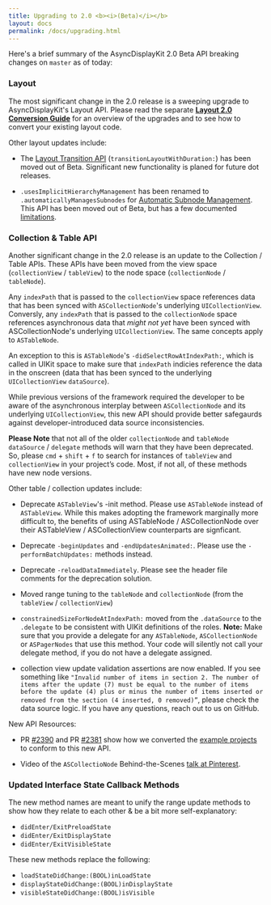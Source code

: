 ```yaml
---
title: Upgrading to 2.0 <b><i>(Beta)</i></b>
layout: docs
permalink: /docs/upgrading.html
---
```


Here's a brief summary of the AsyncDisplayKit 2.0 Beta API breaking changes on `master` as of today:

### Layout

The most significant change in the 2.0 release is a sweeping upgrade to AsyncDisplayKit's Layout API. Please read the separate <a href="layout2-conversion-guide.html"><b>Layout 2.0 Conversion Guide</b></a> for an overview of the upgrades and to see how to convert your existing layout code. 

Other layout updates include:

- The <a href = "layout-transition-api.html">Layout Transition API</a> (`transitionLayoutWithDuration:`) has been moved out of Beta. Significant new functionality is planed for future dot releases. 

- `.usesImplicitHierarchyManagement` has been renamed to `.automaticallyManagesSubnodes` for <a href = "http://asyncdisplaykit.org/docs/implicit-hierarchy-mgmt.html">Automatic Subnode Management</a>. This API has been moved out of Beta, but has a few documented <a href = "">limitations</a>. 

### Collection & Table API

Another significant change in the 2.0 release is an update to the Collection / Table APIs. These APIs have been moved from the view space (`collectionView` / `tableView`) to the node space (`collectionNode` / `tableNode`). 

Any `indexPath` that is passed to the `collectionView` space references data that has been synced with `ASCollectionNode`'s underlying `UICollectionView`. Conversly, any `indexPath` that is passed to the `collectionNode` space references asynchronous data that *might not yet* have been synced with ASCollectionNode's underlying `UICollectionView`. The same concepts apply to `ASTableNode`.

An exception to this is `ASTableNode`'s `-didSelectRowAtIndexPath:`, which is called in UIKit space to make sure that `indexPath` indicies reference the data in the onscreen (data that has been synced to the underlying `UICollectionView` `dataSource`).

While previous versions of the framework required the developer to be aware of the asynchronous interplay between `ASCollectionNode` and its underlying `UICollectionView`, this new API should provide better safegaurds against developer-introduced data source inconsistencies. 

**Please Note** that not all of the older `collectionNode` and `tableNode` `dataSource` / `delegate` methods will warn that they have been deprecated. So, please `cmd` + `shift` + `f` to search for instances of `tableView` and `collectionView` in your project’s code. Most, if not all, of these methods have new node versions. 

Other table / collection updates include:

- Deprecate `ASTableView`'s -init method. Please use `ASTableNode` instead of `ASTableView`. While this makes adopting the framework marginally more difficult to, the benefits of using ASTableNode / ASCollectionNode over their ASTableView / ASCollectionView counterparts are signficant. 

- Deprecate `-beginUpdates` and `-endUpdatesAnimated:`. Please use the `-performBatchUpdates:` methods instead.

- Deprecate `-reloadDataImmediately`. Please see the header file comments for the deprecation solution.
 
- Moved range tuning to the `tableNode` and `collectionNode` (from the `tableView` / `collectionView`)

- `constrainedSizeForNodeAtIndexPath:` moved from the `.dataSource` to the `.delegate` to be consistent with UIKit definitions of the roles. **Note:** Make sure that you provide a delegate for any `ASTableNode`, `ASCollectionNode` or `ASPagerNodes` that use this method. Your code will silently not call your delegate method, if you do not have a delegate assigned. 

- collection view update validation assertions are now enabled. If you see something like `"Invalid number of items in section 2. The number of items after the update (7) must be equal to the number of items before the update (4) plus or minus the number of items inserted or removed from the section (4 inserted, 0 removed)”`, please check the data source logic. If you have any questions, reach out to us on GitHub. 

New API Resources: 

- PR [#2390](https://github.com/facebook/AsyncDisplayKit/pull/2390) and PR [#2381](https://github.com/facebook/AsyncDisplayKit/pull/2381) show how we converted the [example projects](https://github.com/facebook/AsyncDisplayKit/tree/master/examples) to conform to this new API. 

- Video of the `ASCollectioNode` Behind-the-Scenes [talk at Pinterest](https://youtu.be/yuDqvE5n_1g).

### Updated Interface State Callback Methods

The new method names are meant to unify the range update methods to show how they relate to each other & be a bit more self-explanatory:

- `didEnter/ExitPreloadState`
- `didEnter/ExitDisplayState`
- `didEnter/ExitVisibleState`

These new methods replace the following:

- `loadStateDidChange:(BOOL)inLoadState`
- `displayStateDidChange:(BOOL)inDisplayState`
- `visibleStateDidChange:(BOOL)isVisible`






